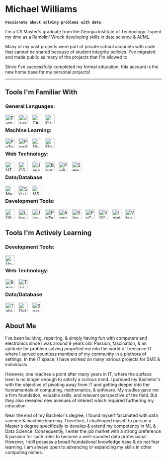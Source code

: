 # Michael Williams

**`Passionate about solving problems with data`**

I'm a CS Master's graduate from the Georgia Institute of Technology. I spent my time as a Ramblin' Wreck developing skills in data science & AI/ML. 
<br />

Many of my past projects were part of private school accounts with code that cannot be shared because of student integrity policies. I've migrated and made public as many of the projects that I'm allowed to.
<br />

Since I've successfully completed my formal education, this account is the new home base for my personal projects!

---
## Tools I'm Familiar With 

### General Languages:
<img align="left" alt="Python" width="30px" style="padding-right:10px;" src="https://cdn.jsdelivr.net/gh/devicons/devicon/icons/python/python-plain.svg" />
<img align="left" alt="Java" width="30px" style="padding-right:10px;" src="https://cdn.jsdelivr.net/gh/devicons/devicon/icons/java/java-original.svg"/>
<img align="left" alt="C#" width="30px" style="padding-right:10px;" src="https://cdn.jsdelivr.net/gh/devicons/devicon/icons/csharp/csharp-line.svg" />
<img align="left" alt="C++" width="30px" style="padding-right:10px;" src="https://cdn.jsdelivr.net/gh/devicons/devicon/icons/cplusplus/cplusplus-line.svg" />

<br />

### Machine Learning:
<img align="left" alt="PyTorch" width="30px" style="padding-right:10px;" src="https://cdn.jsdelivr.net/gh/devicons/devicon/icons/pytorch/pytorch-original.svg" />
<img align="left" alt="Pandas" width="30px" style="padding-right:10px;" src="https://cdn.jsdelivr.net/gh/devicons/devicon/icons/pandas/pandas-original.svg" />
<img align="left" alt="Numpy" width="30px" style="padding-right:10px;" src="https://cdn.jsdelivr.net/gh/devicons/devicon/icons/numpy/numpy-original.svg" />
<img align="left" alt="OpenCV" width="30px" style="padding-right:10px;" src="https://cdn.jsdelivr.net/gh/devicons/devicon/icons/opencv/opencv-original.svg" />


<br />

### Web Technology:
<img align="left" alt="HTML" width="30px" style="padding-right:10px;" src="https://cdn.jsdelivr.net/gh/devicons/devicon/icons/html5/html5-plain.svg" />
<img align="left" alt="CSS" width="30px" style="padding-right:10px;" src="https://cdn.jsdelivr.net/gh/devicons/devicon/icons/css3/css3-plain.svg" />
<img align="left" alt="JavaScript" width="30px" style="padding-right:10px;" src="https://cdn.jsdelivr.net/gh/devicons/devicon/icons/javascript/javascript-plain.svg" />
<img align="left" alt="BootStrap" width="30px" style="padding-right:10px;" src="https://cdn.jsdelivr.net/gh/devicons/devicon/icons/bootstrap/bootstrap-original.svg" />
<img align="left" alt="PHP" width="30px" style="padding-right:10px;" src="https://cdn.jsdelivr.net/gh/devicons/devicon/icons/php/php-original.svg" />
<img align="left" alt="Selenium" width="30px" style="padding-right:10px;" src="https://cdn.jsdelivr.net/gh/devicons/devicon/icons/selenium/selenium-original.svg" />

<br />

### Data/Database
<img align="left" alt="MySQL" width="30px" style="padding-right:10px;" src="https://cdn.jsdelivr.net/gh/devicons/devicon/icons/mysql/mysql-original.svg" />
<img align="left" alt="SQLite" width="30px" style="padding-right:10px;" src="https://cdn.jsdelivr.net/gh/devicons/devicon/icons/sqlite/sqlite-original.svg" />
<img align="left" alt="MSSQLServer" width="30px" style="padding-right:10px;" src="https://cdn.jsdelivr.net/gh/devicons/devicon/icons/microsoftsqlserver/microsoftsqlserver-plain.svg" />

<br />

### Development Tools:
<img align="left" alt="Git" width="30px" style="padding-right:10px;" src="https://cdn.jsdelivr.net/gh/devicons/devicon/icons/git/git-original.svg" />
<img align="left" alt="Linux" width="30px" style="padding-right:10px;" src="https://cdn.jsdelivr.net/gh/devicons/devicon/icons/linux/linux-original.svg" />
<img align="left" alt="Jira" width="30px" style="padding-right:10px;" src="https://cdn.jsdelivr.net/gh/devicons/devicon/icons/jira/jira-original.svg" />
<img align="left" alt="PyTest" width="30px" style="padding-right:10px;" src="https://cdn.jsdelivr.net/gh/devicons/devicon/icons/pytest/pytest-original.svg" />
<img align="left" alt="Anaconda" width="30px" style="padding-right:10px;" src="https://cdn.jsdelivr.net/gh/devicons/devicon/icons/anaconda/anaconda-original.svg" />
<img align="left" alt="Slack" width="30px" style="padding-right:10px;" src="https://cdn.jsdelivr.net/gh/devicons/devicon/icons/slack/slack-original.svg" />
<img align="left" alt="PyCharm" width="30px" style="padding-right:10px;" src="https://cdn.jsdelivr.net/gh/devicons/devicon/icons/pycharm/pycharm-original.svg" />
<img align="left" alt="VSCode" width="30px" style="padding-right:10px;" src="https://cdn.jsdelivr.net/gh/devicons/devicon/icons/vscode/vscode-original.svg" />
<img align="left" alt="IntelliJ" width="30px" style="padding-right:10px;" src="https://cdn.jsdelivr.net/gh/devicons/devicon/icons/intellij/intellij-original.svg" />
<img align="left" alt="Visual Studio" width="30px" style="padding-right:10px;" src="https://cdn.jsdelivr.net/gh/devicons/devicon/icons/visualstudio/visualstudio-plain.svg" />

<br />
<br />

## Tools I'm Actively Learning

### Development Tools:
<img align="left" alt="Docker" width="30px" style="padding-right:10px;" src="https://cdn.jsdelivr.net/gh/devicons/devicon/icons/docker/docker-plain.svg" />

<br />

### Web Technology:
<img align="left" alt="React" width="30px" style="padding-right:10px;" src="https://cdn.jsdelivr.net/gh/devicons/devicon/icons/react/react-original.svg" />
<img align="left" alt="Tailwind" width="30px" style="padding-right:10px;" src="https://cdn.jsdelivr.net/gh/devicons/devicon/icons/tailwindcss/tailwindcss-original.svg" />

<br />

### Data/Database
<img align="left" alt="Tableau" width="30px" style="padding-right:10px;" src="https://live.staticflickr.com/979/42099499622_eca95d19b4_w.jpg" />
<img align="left" alt="Databricks" width="30px" style="padding-right:10px;" src="https://encrypted-tbn0.gstatic.com/images?q=tbn:ANd9GcRlGfLrroZHGo6xgWH4TssDW3lSrGQRSTCvThbvfpqCMSqZ5UgoLo-FkERbhPqif1nK70Y&usqp=CAU" />
<img align="left" alt="Spark" width="30px" style="padding-right:10px;" src="https://cdn.icon-icons.com/icons2/2699/PNG/512/apache_spark_logo_icon_170560.png" />


<br />
<br />

## About Me 

I've been building, repairing, & simply having fun with computers and electronics since I was around 9 years old. Passion, fascination, & an aptitude for problem solving propelled me into the world of freelance IT where I served countless members of my community in a plethora of settings. In the IT space, I have worked on many various projects for SME & individuals. 

However, one reaches a point after many years in IT, where the surface level is no longer enough to satisfy a curious mind. I pursued my Bachelor's with the objective of pivoting away from IT and getting deeper into the fundamentals of computing, mathematics, & software. My studies gave me a firm foundation, valuable skills, and relevant perspective of the field. But they also revealed new avenues of interest which required furthering my education.

Near the end of my Bachelor's degree, I found myself fascinated with data science & machine learning. Therefore, I challenged myself to pursue a Master's degree specifically to develop & extend my competency in ML & Data Science. Consequently, I enter the job market with a strong preference & passion for such roles to become a well-rounded data professional. However, I still possess a broad foundational knowledge base & do not fear learning. I am always open to advancing or expanding my skills in other computing niches.
